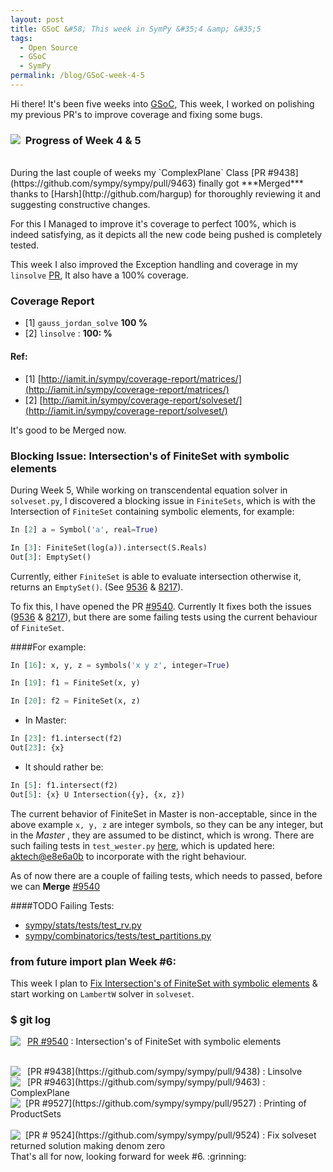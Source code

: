 ```yaml
---
layout: post
title: GSoC &#58; This week in SymPy &#35;4 &amp; &#35;5
tags:
  - Open Source
  - GSoC
  - SymPy
permalink: /blog/GSoC-week-4-5
---
```


Hi there! It's been five weeks into [GSoC](https://en.wikipedia.org/wiki/Google_Summer_of_Code), 
This week, I worked on polishing my previous PR's to improve coverage and
fixing some bugs.

### &nbsp; **Progress of Week 4 & 5** <img style="float: left" src="/assets/gsoc/pr.png"> 
</br>
During the last couple of weeks my `ComplexPlane` Class [PR #9438](https://github.com/sympy/sympy/pull/9463)
finally got ***Merged*** thanks to [Harsh](http://github.com/hargup) for thoroughly reviewing it and suggesting constructive changes.

For this I Managed to improve it's coverage to perfect 100%, which is indeed satisfying, as it depicts all the new code being pushed is completely tested.

This week I also improved the Exception handling and coverage in my `linsolve` [PR](https://github.com/sympy/sympy/pull/), It also have a 100% coverage.

### Coverage Report

*  [1] `gauss_jordan_solve` **100 %** 
*  [2] `linsolve` : **100: %**

#### Ref:

* [1] [http://iamit.in/sympy/coverage-report/matrices/](http://iamit.in/sympy/coverage-report/matrices/)
* [2] [http://iamit.in/sympy/coverage-report/solveset/](http://iamit.in/sympy/coverage-report/solveset/)

It's good to be Merged now.

### **Blocking Issue**: Intersection's of FiniteSet with symbolic elements

During Week 5, While working on transcendental equation solver in `solveset.py`, I discovered a blocking issue in `FiniteSets`, which is with the Intersection of `FiniteSet` containing symbolic elements, for example:

 ```python
In [2] a = Symbol('a', real=True)

In [3]: FiniteSet(log(a)).intersect(S.Reals)
Out[3]: EmptySet()
```

Currently, either `FiniteSet` is able to evaluate intersection otherwise it, returns an `EmptySet()`.
(See [9536](https://github.com/sympy/sympy/issues/9536) & [8217](https://github.com/sympy/sympy/issues/8217)).

To fix this, I have opened the PR [#9540](https://github.com/sympy/sympy/pull/9540).
Currently It fixes both the issues ([9536](https://github.com/sympy/sympy/issues/9536) & [8217](https://github.com/sympy/sympy/issues/8217)), but there are some failing tests using the current behaviour of `FiniteSet`.

####For example:

```python
In [16]: x, y, z = symbols('x y z', integer=True)

In [19]: f1 = FiniteSet(x, y)

In [20]: f2 = FiniteSet(x, z)
```

* In Master:

```python
In [23]: f1.intersect(f2)
Out[23]: {x}
```

* It should rather be:

```python
In [5]: f1.intersect(f2)
Out[5]: {x} U Intersection({y}, {x, z})
```

The current behavior of FiniteSet in Master is non-acceptable, since in the above example `x, y, z` are integer symbols, so they can be any integer, but in the *Master* , they are assumed to be distinct, which is wrong.
There are such failing tests in `test_wester.py` [here](https://github.com/sympy/sympy/blob/master/sympy/core/tests/test_wester.py#L74), which is updated here: [aktech@e8e6a0b](https://github.com/aktech/sympy/commit/e8e6a0bb9285c315e9bade2bcd10b954760d4965) to incorporate with the right behaviour.

As of now there are a couple of failing tests, which needs to passed, before we can **Merge** [#9540](https://github.com/sympy/sympy/pull/9540)

####TODO Failing Tests:

* [sympy/stats/tests/test_rv.py](https://travis-ci.org/sympy/sympy/jobs/67831123)
* [sympy/combinatorics/tests/test_partitions.py](https://travis-ci.org/sympy/sympy/jobs/67831130)


### **from __future__ import plan**  Week #6:
This week I plan to [Fix Intersection's of FiniteSet with symbolic elements](https://github.com/sympy/sympy/pull/9540) & start working on `LambertW` solver in `solveset`.


### **$ git log**

<img align="left" src="/assets/gsoc/opr.png"> &nbsp; [PR #9540](https://github.com/sympy/sympy/pull/9540) : Intersection's of FiniteSet with symbolic elements

</br>
<img align="left" src="/assets/gsoc/opr.png"> &nbsp; [PR #9438](https://github.com/sympy/sympy/pull/9438) : Linsolve

</br>
<img align="left" src="/assets/gsoc/mpr.png"> &nbsp; [PR #9463](https://github.com/sympy/sympy/pull/9463) : ComplexPlane 

</br>
<img style="float: left" src="/assets/gsoc/mpr.png"> &nbsp; [PR #9527](https://github.com/sympy/sympy/pull/9527) : Printing of ProductSets  </br> 

</br>
<img style="float: left" src="/assets/gsoc/mpr.png"> &nbsp; [PR # 9524](https://github.com/sympy/sympy/pull/9524) : Fix solveset returned solution making denom zero 

</br>
That's all for now, looking forward for week #6. :grinning: